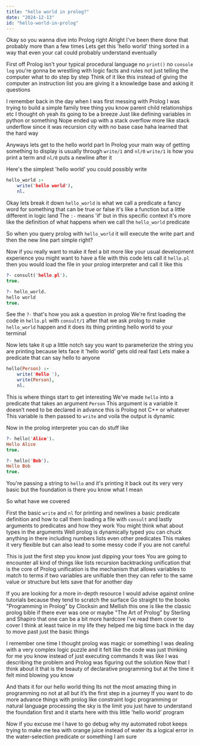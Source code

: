```yaml
---
title: "hello world in prolog?"
date: "2024-12-13"
id: "hello-world-in-prolog"
---
```


Okay so you wanna dive into Prolog right Alright I've been there done that probably more than a few times Lets get this 'hello world' thing sorted in a way that even your cat could probably understand eventually

First off Prolog isn't your typical procedural language no `print()` no `console log` you're gonna be wrestling with logic facts and rules not just telling the computer what to do step by step Think of it like this instead of giving the computer an instruction list you are giving it a knowledge base and asking it questions

I remember back in the day when I was first messing with Prolog I was trying to build a simple family tree thing you know parent child relationships etc I thought oh yeah its going to be a breeze Just like defining variables in python or something Nope ended up with a stack overflow more like stack underflow since it was recursion city with no base case haha learned that the hard way

Anyways lets get to the hello world part In Prolog your main way of getting something to display is usually through `write/1` and `nl/0` `write/1` is how you print a term and `nl/0` puts a newline after it

Here's the simplest 'hello world' you could possibly write

```prolog
hello_world :-
    write('hello world'),
    nl.
```

Okay lets break it down `hello_world` is what we call a predicate a fancy word for something that can be true or false it's like a function but a little different in logic land The `:-` means 'if' but in this specific context it's more like the definition of what happens when we call the `hello_world` predicate

So when you query prolog with `hello_world` it will execute the write part and then the new line part simple right?

Now if you really want to make it feel a bit more like your usual development experience you might want to have a file with this code lets call it `hello.pl` then you would load the file in your prolog interpreter and call it like this

```prolog
?- consult('hello.pl').
true.

?- hello_world.
hello world
true.
```

See the `?-` that's how you ask a question in prolog We're first loading the code in `hello.pl` with `consult/1` after that we ask prolog to make `hello_world` happen and it does its thing printing hello world to your terminal

Now lets take it up a little notch say you want to parameterize the string you are printing because lets face it 'hello world' gets old real fast Lets make a predicate that can say hello to anyone

```prolog
hello(Person) :-
    write('Hello '),
    write(Person),
    nl.
```

This is where things start to get interesting We've made `hello` into a predicate that takes an argument `Person` This argument is a variable it doesn’t need to be declared in advance this is Prolog not C++ or whatever This variable is then passed to `write` and voila the output is dynamic

Now in the prolog interpreter you can do stuff like

```prolog
?- hello('Alice').
Hello Alice
true.

?- hello('Bob').
Hello Bob
true.
```

You're passing a string to `hello` and it's printing it back out its very very basic but the foundation is there you know what I mean

So what have we covered

First the basic `write` and `nl` for printing and newlines a basic predicate definition and how to call them loading a file with `consult` and lastly arguments to predicates and how they work You might think what about types in the arguments Well prolog is dynamically typed you can chuck anything in there including numbers lists even other predicates This makes it very flexible but can also lead to some messy code if you are not careful

This is just the first step you know just dipping your toes You are going to encounter all kind of things like lists recursion backtracking unification that is the core of Prolog unification is the mechanism that allows variables to match to terms if two variables are unifiable then they can refer to the same value or structure but lets save that for another day

If you are looking for a more in-depth resource I would advise against online tutorials because they tend to scratch the surface Go straight to the books "Programming in Prolog" by Clocksin and Mellish this one is like the classic prolog bible if there ever was one or maybe "The Art of Prolog" by Sterling and Shapiro that one can be a bit more hardcore I've read them cover to cover I think at least twice in my life they helped me big time back in the day to move past just the basic things

I remember one time I thought prolog was magic or something I was dealing with a very complex logic puzzle and it felt like the code was just thinking for me you know instead of just executing commands It was like I was describing the problem and Prolog was figuring out the solution Now that I think about it that is the beauty of declarative programming but at the time it felt mind blowing you know

And thats it for our hello world thing Its not the most amazing thing in programming no not at all but it’s the first step in a journey If you want to do more advance things with prolog like constraint logic programming or natural language processing the sky is the limit you just have to understand the foundation first and it starts here with this little 'hello world' program

Now if you excuse me I have to go debug why my automated robot keeps trying to make me tea with orange juice instead of water its a logical error in the water-selection predicate or something I am sure
